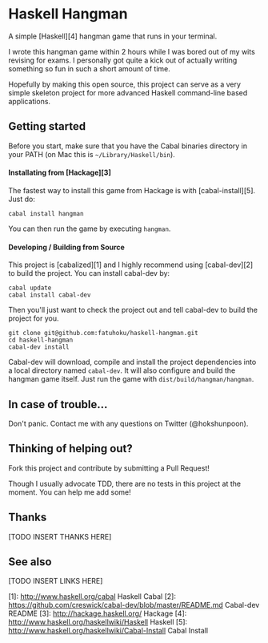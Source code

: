 Haskell Hangman
=================

A simple [Haskell][4] hangman game that runs in your terminal.

I wrote this hangman game within 2 hours while I was bored out of my wits
revising for exams. I personally got quite a kick out of actually writing
something so fun in such a short amount of time.

Hopefully by making this open source, this project can serve as a very simple
skeleton project for more advanced Haskell command-line based applications.


## Getting started

Before you start, make sure that you have the Cabal binaries directory in your
PATH (on Mac this is `~/Library/Haskell/bin`).


#### Installating from [Hackage][3]

The fastest way to install this game from Hackage is with [cabal-install][5]. Just do:

```
cabal install hangman
```

You can then run the game by executing `hangman`.


#### Developing / Building from Source

This project is [cabalized][1] and I highly recommend using [cabal-dev][2] to
build the project. You can install cabal-dev by:

```
cabal update
cabal install cabal-dev
```

Then you'll just want to check the project out and tell cabal-dev to build the project for you.

```
git clone git@github.com:fatuhoku/haskell-hangman.git
cd haskell-hangman
cabal-dev install
```

Cabal-dev will download, compile and install the project dependencies into a
local directory named `cabal-dev`. It will also configure and build the hangman
game itself. Just run the game with `dist/build/hangman/hangman`.


## In case of trouble...

Don't panic. Contact me with any questions on Twitter (@hokshunpoon).


## Thinking of helping out?

Fork this project and contribute by submitting a Pull Request!

Though I usually advocate TDD, there are no tests in this project at the
moment. You can help me add some!

## Thanks

[TODO INSERT THANKS HERE]

## See also

[TODO INSERT LINKS HERE]

[1]: http://www.haskell.org/cabal Haskell Cabal
[2]: https://github.com/creswick/cabal-dev/blob/master/README.md Cabal-dev README
[3]: http://hackage.haskell.org/ Hackage
[4]: http://www.haskell.org/haskellwiki/Haskell Haskell
[5]: http://www.haskell.org/haskellwiki/Cabal-Install Cabal Install

